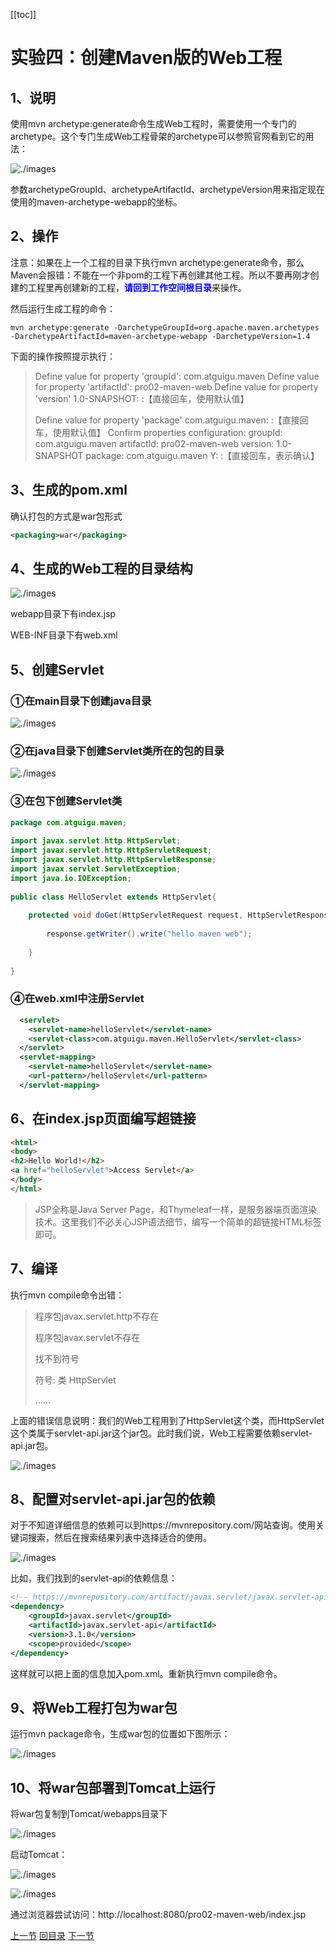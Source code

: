 [[toc]]

# 实验四：创建Maven版的Web工程

## 1、说明

使用mvn archetype:generate命令生成Web工程时，需要使用一个专门的archetype。这个专门生成Web工程骨架的archetype可以参照官网看到它的用法：

![./images](./images/img014.png)

参数archetypeGroupId、archetypeArtifactId、archetypeVersion用来指定现在使用的maven-archetype-webapp的坐标。



## 2、操作

注意：如果在上一个工程的目录下执行mvn archetype:generate命令，那么Maven会报错：不能在一个非pom的工程下再创建其他工程。所以不要再刚才创建的工程里再创建新的工程，<span style="color:blue;font-weight:bold;">请回到工作空间根目录</span>来操作。

然后运行生成工程的命令：

```log
mvn archetype:generate -DarchetypeGroupId=org.apache.maven.archetypes -DarchetypeArtifactId=maven-archetype-webapp -DarchetypeVersion=1.4
```

下面的操作按照提示执行：

> Define value for property 'groupId': com.atguigu.maven
> Define value for property 'artifactId': pro02-maven-web
> Define value for property 'version' 1.0-SNAPSHOT: :【直接回车，使用默认值】
>
> Define value for property 'package' com.atguigu.maven: :【直接回车，使用默认值】
> Confirm properties configuration:
> groupId: com.atguigu.maven
> artifactId: pro02-maven-web
> version: 1.0-SNAPSHOT
> package: com.atguigu.maven
> Y: :【直接回车，表示确认】



## 3、生成的pom.xml

确认打包的方式是war包形式

```xml
<packaging>war</packaging>
```



## 4、生成的Web工程的目录结构

![./images](./images/img015.png)

webapp目录下有index.jsp

WEB-INF目录下有web.xml



## 5、创建Servlet

### ①在main目录下创建java目录

![./images](./images/img016.png)



### ②在java目录下创建Servlet类所在的包的目录

![./images](./images/img017.png)



### ③在包下创建Servlet类

```java
package com.atguigu.maven;
	
import javax.servlet.http.HttpServlet;
import javax.servlet.http.HttpServletRequest;
import javax.servlet.http.HttpServletResponse;
import javax.servlet.ServletException;
import java.io.IOException;
	
public class HelloServlet extends HttpServlet{
	
	protected void doGet(HttpServletRequest request, HttpServletResponse response) throws ServletException, IOException {
		
		response.getWriter().write("hello maven web");
		
	}
	
}
```



### ④在web.xml中注册Servlet

```xml
  <servlet>
	<servlet-name>helloServlet</servlet-name>
	<servlet-class>com.atguigu.maven.HelloServlet</servlet-class>
  </servlet>
  <servlet-mapping>
	<servlet-name>helloServlet</servlet-name>
	<url-pattern>/helloServlet</url-pattern>
  </servlet-mapping>
```



## 6、在index.jsp页面编写超链接

```html
<html>
<body>
<h2>Hello World!</h2>
<a href="helloServlet">Access Servlet</a>
</body>
</html>
```

> JSP全称是Java Server Page，和Thymeleaf一样，是服务器端页面渲染技术。这里我们不必关心JSP语法细节，编写一个简单的超链接HTML标签即可。



## 7、编译

执行mvn compile命令出错：

> 程序包javax.servlet.http不存在
>
> 程序包javax.servlet不存在
>
> 找不到符号
>
> 符号: 类 HttpServlet
>
> ……

上面的错误信息说明：我们的Web工程用到了HttpServlet这个类，而HttpServlet这个类属于servlet-api.jar这个jar包。此时我们说，Web工程需要依赖servlet-api.jar包。

![./images](./images/img018.png)



## 8、配置对servlet-api.jar包的依赖

对于不知道详细信息的依赖可以到https://mvnrepository.com/网站查询。使用关键词搜索，然后在搜索结果列表中选择适合的使用。

![./images](./images/img019.png)

比如，我们找到的servlet-api的依赖信息：

```xml
<!-- https://mvnrepository.com/artifact/javax.servlet/javax.servlet-api -->
<dependency>
    <groupId>javax.servlet</groupId>
    <artifactId>javax.servlet-api</artifactId>
    <version>3.1.0</version>
    <scope>provided</scope>
</dependency>
```

这样就可以把上面的信息加入pom.xml。重新执行mvn compile命令。



## 9、将Web工程打包为war包

运行mvn package命令，生成war包的位置如下图所示：

![./images](./images/img020.png)



## 10、将war包部署到Tomcat上运行

将war包复制到Tomcat/webapps目录下

![./images](./images/img021.png)

启动Tomcat：

![./images](./images/img022.png)

![./images](./images/img023.png)

通过浏览器尝试访问：http://localhost:8080/pro02-maven-web/index.jsp



[上一节](verse03.html) [回目录](index.html) [下一节](verse05.html)